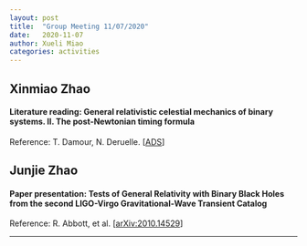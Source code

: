 ```yaml
---
layout: post
title:  "Group Meeting 11/07/2020"
date:   2020-11-07
author: Xueli Miao
categories: activities
---
```



## Xinmiao Zhao

#### Literature reading: General relativistic celestial mechanics of binary systems. II. The post-Newtonian timing formula 

Reference: T. Damour, N. Deruelle. [[ADS](https://ui.adsabs.harvard.edu/abs/1986AIHS...44..263D/abstract)]



## Junjie Zhao

#### Paper presentation: Tests of General Relativity with Binary Black Holes from the second LIGO-Virgo Gravitational-Wave Transient Catalog

Reference: R. Abbott, et al. [[arXiv:2010.14529](https://arxiv.org/abs/2010.14529)]






---
